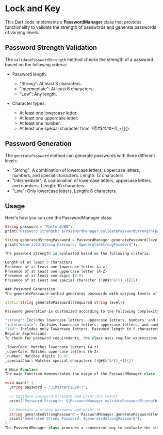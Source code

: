 # Lock and Key

This Dart code implements a **PasswordManager** class that provides functionality to validate the strength of passwords and generate passwords of varying levels.

## Password Strength Validation

The `validatePasswordStrength` method checks the strength of a password based on the following criteria:

- Password length:
  - "Strong": At least 8 characters.
  - "Intermediate": At least 6 characters.
  - "Low": Any length.

- Character types:
  - At least one lowercase letter.
  - At least one uppercase letter.
  - At least one number.
  - At least one special character from `!@#\$%^&*()_+[]{}.

## Password Generation

The `generatePassword` method can generate passwords with three different levels:

- "Strong": A combination of lowercase letters, uppercase letters, numbers, and special characters. Length: 12 characters.
- "Intermediate": A combination of lowercase letters, uppercase letters, and numbers. Length: 10 characters.
- "Low": Only lowercase letters. Length: 6 characters.

## Usage

Here's how you can use the PasswordManager class:

```dart
String password = "Master@JBN";
print("Password Strength: ${PasswordManager.validatePasswordStrength(password)}");

String generatedStrongPassword = PasswordManager.generatePassword(level: "strong");
print("Generated Strong Password: $generatedStrongPassword");

The password strength is evaluated based on the following criteria:

Length of at least 8 characters
Presence of at least one lowercase letter (a-z)
Presence of at least one uppercase letter (A-Z)
Presence of at least one digit (0-9)
Presence of at least one special character (!@#$%^&*()_+[]{})

### Password Generation
The generatePassword method generates passwords with varying levels of complexity based on the level parameter provided. The method takes a level ("strong," "intermediate," or "low") and returns a password of the specified complexity.

static String generatePassword({required String level})

Password generation is customized according to the following complexity levels:

"strong": Includes lowercase letters, uppercase letters, numbers, and special characters. Password length is 12 characters.
"intermediate": Includes lowercase letters, uppercase letters, and numbers. Password length is 10 characters.
"low": Includes only lowercase letters. Password length is 6 characters.
Regular Expressions
To check for password requirements, the class uses regular expressions (Regex):

_lowerCase: Matches lowercase letters (a-z)
_upperCase: Matches uppercase letters (A-Z)
_number: Matches digits (0-9)
_specialChar: Matches special characters (!@#$%^&*()_+[]{})

# Main Function
The main function demonstrates the usage of the PasswordManager class. It validates a sample password and generates a strong password

void main() {
  String password = "J1Master@2020!!";
  
  // Validate password strength and print the result
  print("Password Strength: ${PasswordManager.validatePasswordStrength(password)}");

  // Generate a strong password and print it
  String generatedStrongPassword = PasswordManager.generatePassword(level: "strong");
  print("Generated Strong Password: $generatedStrongPassword");
}
The PasswordManager class provides a convenient way to evaluate the strength of passwords and generate secure passwords of different complexity levels in Dart.


